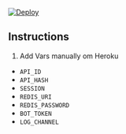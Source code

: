 [![Deploy](https://www.herokucdn.com/deploy/button.svg)](https://deploy.ultroid.tech)

Instructions 
---------------------
1. Add Vars manually om Heroku

* `API_ID` 
* `API_HASH` 
* `SESSION`
* `REDIS_URI` 
* `REDIS_PASSWORD`
* `BOT_TOKEN` 
* `LOG_CHANNEL`
